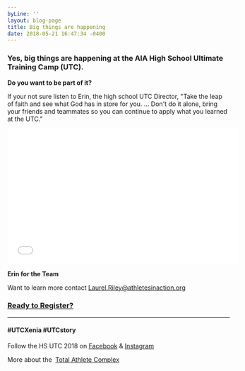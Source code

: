 ```yaml
---
byLine: ''
layout: blog-page
title: Big things are happening
date: 2018-05-21 16:47:34 -0400
---
```

### Yes, big things are happening at the AIA High School Ultimate Training Camp (UTC).

**Do you want to be part of it?**

If your not sure listen to Erin, the high school UTC Director, "Take the leap of faith and see what God has in store for you. ... Don't do it alone, bring your friends and teammates so you can continue to apply what you learned at the UTC."

<iframe width="525" height="306" src="[https://www.youtube.com/embed/yu3Vn6MZNb0?start=1](https://www.youtube.com/embed/yu3Vn6MZNb0?start=1 "https://www.youtube.com/embed/yu3Vn6MZNb0?start=1")" frameborder="0" allow="autoplay; encrypted-media" allowfullscreen></iframe>

**Erin for the Team**

Want to learn more contact [Laurel.Riley@athletesinaction.org](mailto:laurel.riley@athletesinaction.org)

### [**Ready to Register?**]()

---

#### **#UTCXenia     #UTCstory**

Follow the HS UTC 2018 on  [Facebook](https://www.facebook.com/aiatotalathletecomplex/) & [Instagram](https://www.instagram.com/aia_sports_complex/)

More about the  [Total Athlete Complex](http://www.aiasportscomplex.com/)